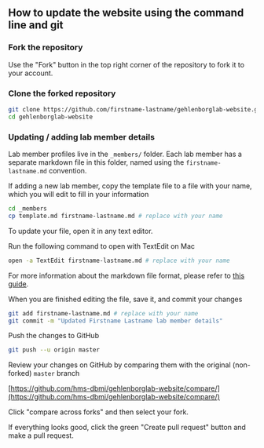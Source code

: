 ## How to update the website using the command line and git

### Fork the repository

Use the "Fork" button in the top right corner of the repository to fork it to your account.

### Clone the forked repository

```sh
git clone https://github.com/firstname-lastname/gehlenborglab-website.git # replace with your name
cd gehlenborglab-website
```

### Updating / adding lab member details

Lab member profiles live in the `_members/` folder. Each lab member has a separate markdown file in this folder, named using the `firstname-lastname.md` convention.

If adding a new lab member, copy the template file to a file with your name, which you will edit to fill in your information

```sh
cd _members
cp template.md firstname-lastname.md # replace with your name
```

To update your file, open it in any text editor.

Run the following command to open with TextEdit on Mac

```sh
open -a TextEdit firstname-lastname.md # replace with your name
```

For more information about the markdown file format, please refer to [this guide](https://guides.github.com/features/mastering-markdown/).

When you are finished editing the file, save it, and commit your changes

```sh
git add firstname-lastname.md # replace with your name
git commit -m "Updated Firstname Lastname lab member details"
```

Push the changes to GitHub

```sh
git push --u origin master
```

Review your changes on GitHub by comparing them with the original (non-forked) `master` branch

[https://github.com/hms-dbmi/gehlenborglab-website/compare/](https://github.com/hms-dbmi/gehlenborglab-website/compare/)

Click "compare across forks" and then select your fork.

If everything looks good, click the green "Create pull request" button and make a pull request.